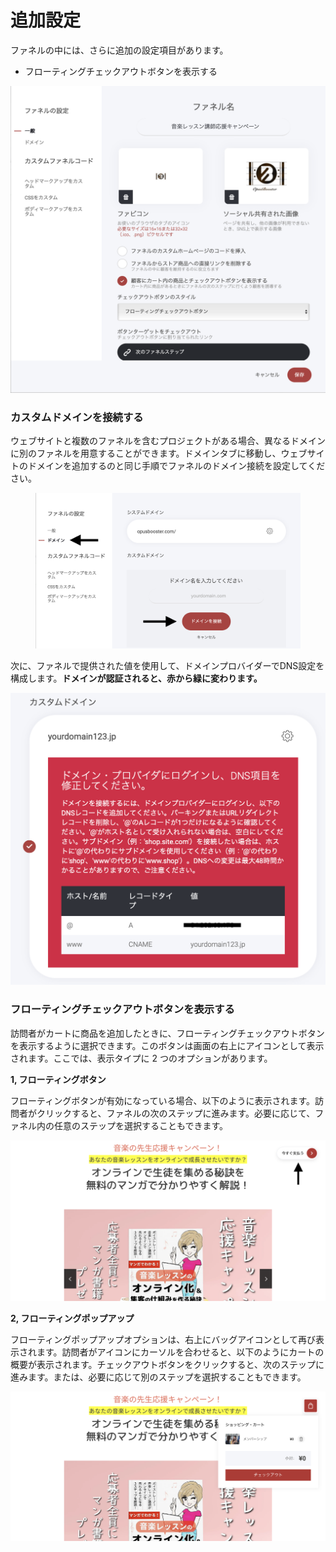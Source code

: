 # 追加設定

ファネルの中には、さらに追加の設定項目があります。

* フローティングチェックアウトボタンを表示する

![](<../../.gitbook/assets/スクリーンショット 2024-09-03 21.19.33.png>)

### カスタムドメインを接続する <a href="#connecting-your-domain" id="connecting-your-domain"></a>

ウェブサイトと複数のファネルを含むプロジェクトがある場合、異なるドメインに別のファネルを用意することができます。ドメインタブに移動し、ウェブサイトのドメインを追加するのと同じ手順でファネルのドメイン接続を設定してください。

<figure><img src="../../.gitbook/assets/スクリーンショット 2024-09-03 22.28.57.png" alt=""><figcaption></figcaption></figure>

次に、ファネルで提供された値を使用して、ドメインプロバイダーでDNS設定を構成します。**ドメインが認証されると、赤から緑に変わります。**

![](<../../.gitbook/assets/スクリーンショット 2024-09-03 22.32.05.png>)

### フローティングチェックアウトボタンを表示する

訪問者がカートに商品を追加したときに、フローティングチェックアウトボタンを表示するように選択できます。このボタンは画面の右上にアイコンとして表示されます。ここでは、表示タイプに 2 つのオプションがあります。

**1, フローティングボタン**

フローティングボタンが有効になっている場合、以下のように表示されます。訪問者がクリックすると、ファネルの次のステップに進みます。必要に応じて、ファネル内の任意のステップを選択することもできます。

![](<../../.gitbook/assets/スクリーンショット 2024-09-03 22.36.12.png>)

**2, フローティングポップアップ**

フローティングポップアップオプションは、右上にバッグアイコンとして再び表示されます。訪問者がアイコンにカーソルを合わせると、以下のようにカートの概要が表示されます。チェックアウトボタンをクリックすると、次のステップに進みます。または、必要に応じて別のステップを選択することもできます。

![](<../../.gitbook/assets/スクリーンショット 2024-09-03 22.39.54.png>)
